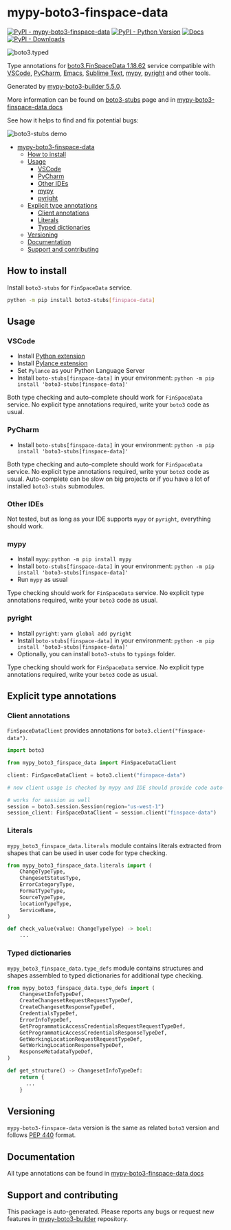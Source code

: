 <a id="mypy-boto3-finspace-data"></a>

# mypy-boto3-finspace-data

[![PyPI - mypy-boto3-finspace-data](https://img.shields.io/pypi/v/mypy-boto3-finspace-data.svg?color=blue)](https://pypi.org/project/mypy-boto3-finspace-data)
[![PyPI - Python Version](https://img.shields.io/pypi/pyversions/mypy-boto3-finspace-data.svg?color=blue)](https://pypi.org/project/mypy-boto3-finspace-data)
[![Docs](https://img.shields.io/readthedocs/mypy-boto3-builder.svg?color=blue)](https://mypy-boto3-builder.readthedocs.io/)
[![PyPI - Downloads](https://img.shields.io/pypi/dw/mypy-boto3-finspace-data?color=blue)](https://pypistats.org/packages/mypy-boto3-finspace-data)

![boto3.typed](https://github.com/vemel/mypy_boto3_builder/raw/master/logo.png)

Type annotations for
[boto3.FinSpaceData 1.18.62](https://boto3.amazonaws.com/v1/documentation/api/1.18.62/reference/services/finspace-data.html#FinSpaceData)
service compatible with [VSCode](https://code.visualstudio.com/),
[PyCharm](https://www.jetbrains.com/pycharm/),
[Emacs](https://www.gnu.org/software/emacs/),
[Sublime Text](https://www.sublimetext.com/),
[mypy](https://github.com/python/mypy),
[pyright](https://github.com/microsoft/pyright) and other tools.

Generated by
[mypy-boto3-builder 5.5.0](https://github.com/vemel/mypy_boto3_builder).

More information can be found on
[boto3-stubs](https://pypi.org/project/boto3-stubs/) page and in
[mypy-boto3-finspace-data docs](https://vemel.github.io/boto3_stubs_docs/mypy_boto3_finspace_data/)

See how it helps to find and fix potential bugs:

![boto3-stubs demo](https://github.com/vemel/mypy_boto3_builder/raw/master/demo.gif)

- [mypy-boto3-finspace-data](#mypy-boto3-finspace-data)
  - [How to install](#how-to-install)
  - [Usage](#usage)
    - [VSCode](#vscode)
    - [PyCharm](#pycharm)
    - [Other IDEs](#other-ides)
    - [mypy](#mypy)
    - [pyright](#pyright)
  - [Explicit type annotations](#explicit-type-annotations)
    - [Client annotations](#client-annotations)
    - [Literals](#literals)
    - [Typed dictionaries](#typed-dictionaries)
  - [Versioning](#versioning)
  - [Documentation](#documentation)
  - [Support and contributing](#support-and-contributing)

<a id="how-to-install"></a>

## How to install

Install `boto3-stubs` for `FinSpaceData` service.

```bash
python -m pip install boto3-stubs[finspace-data]
```

<a id="usage"></a>

## Usage

<a id="vscode"></a>

### VSCode

- Install
  [Python extension](https://marketplace.visualstudio.com/items?itemName=ms-python.python)
- Install
  [Pylance extension](https://marketplace.visualstudio.com/items?itemName=ms-python.vscode-pylance)
- Set `Pylance` as your Python Language Server
- Install `boto-stubs[finspace-data]` in your environment:
  `python -m pip install 'boto3-stubs[finspace-data]'`

Both type checking and auto-complete should work for `FinSpaceData` service. No
explicit type annotations required, write your `boto3` code as usual.

<a id="pycharm"></a>

### PyCharm

- Install `boto-stubs[finspace-data]` in your environment:
  `python -m pip install 'boto3-stubs[finspace-data]'`

Both type checking and auto-complete should work for `FinSpaceData` service. No
explicit type annotations required, write your `boto3` code as usual.
Auto-complete can be slow on big projects or if you have a lot of installed
`boto3-stubs` submodules.

<a id="other-ides"></a>

### Other IDEs

Not tested, but as long as your IDE supports `mypy` or `pyright`, everything
should work.

<a id="mypy"></a>

### mypy

- Install `mypy`: `python -m pip install mypy`
- Install `boto-stubs[finspace-data]` in your environment:
  `python -m pip install 'boto3-stubs[finspace-data]'`
- Run `mypy` as usual

Type checking should work for `FinSpaceData` service. No explicit type
annotations required, write your `boto3` code as usual.

<a id="pyright"></a>

### pyright

- Install `pyright`: `yarn global add pyright`
- Install `boto-stubs[finspace-data]` in your environment:
  `python -m pip install 'boto3-stubs[finspace-data]'`
- Optionally, you can install `boto3-stubs` to `typings` folder.

Type checking should work for `FinSpaceData` service. No explicit type
annotations required, write your `boto3` code as usual.

<a id="explicit-type-annotations"></a>

## Explicit type annotations

<a id="client-annotations"></a>

### Client annotations

`FinSpaceDataClient` provides annotations for `boto3.client("finspace-data")`.

```python
import boto3

from mypy_boto3_finspace_data import FinSpaceDataClient

client: FinSpaceDataClient = boto3.client("finspace-data")

# now client usage is checked by mypy and IDE should provide code auto-complete

# works for session as well
session = boto3.session.Session(region="us-west-1")
session_client: FinSpaceDataClient = session.client("finspace-data")
```

<a id="literals"></a>

### Literals

`mypy_boto3_finspace_data.literals` module contains literals extracted from
shapes that can be used in user code for type checking.

```python
from mypy_boto3_finspace_data.literals import (
    ChangeTypeType,
    ChangesetStatusType,
    ErrorCategoryType,
    FormatTypeType,
    SourceTypeType,
    locationTypeType,
    ServiceName,
)

def check_value(value: ChangeTypeType) -> bool:
    ...
```

<a id="typed-dictionaries"></a>

### Typed dictionaries

`mypy_boto3_finspace_data.type_defs` module contains structures and shapes
assembled to typed dictionaries for additional type checking.

```python
from mypy_boto3_finspace_data.type_defs import (
    ChangesetInfoTypeDef,
    CreateChangesetRequestRequestTypeDef,
    CreateChangesetResponseTypeDef,
    CredentialsTypeDef,
    ErrorInfoTypeDef,
    GetProgrammaticAccessCredentialsRequestRequestTypeDef,
    GetProgrammaticAccessCredentialsResponseTypeDef,
    GetWorkingLocationRequestRequestTypeDef,
    GetWorkingLocationResponseTypeDef,
    ResponseMetadataTypeDef,
)

def get_structure() -> ChangesetInfoTypeDef:
    return {
      ...
    }
```

<a id="versioning"></a>

## Versioning

`mypy-boto3-finspace-data` version is the same as related `boto3` version and
follows [PEP 440](https://www.python.org/dev/peps/pep-0440/) format.

<a id="documentation"></a>

## Documentation

All type annotations can be found in
[mypy-boto3-finspace-data docs](https://vemel.github.io/boto3_stubs_docs/mypy_boto3_finspace_data/)

<a id="support-and-contributing"></a>

## Support and contributing

This package is auto-generated. Please reports any bugs or request new features
in [mypy-boto3-builder](https://github.com/vemel/mypy_boto3_builder/issues/)
repository.

